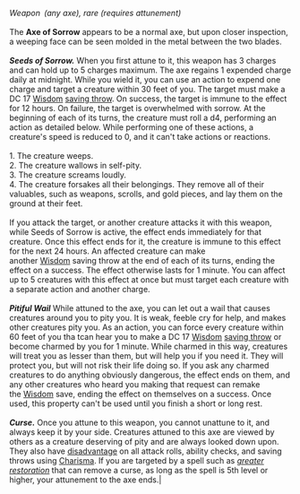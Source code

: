 _Weapon (any axe), rare (requires attunement)_<br><br>The **Axe of Sorrow** appears to be a normal axe, but upon closer inspection, a weeping face can be seen molded in the metal between the two blades.<br><br>_**Seeds of Sorrow.**_ When you first attune to it, this weapon has 3 charges and can hold up to 5 charges maximum. The axe regains 1 expended charge daily at midnight. While you wield it, you can use an action to expend one charge and target a creature within 30 feet of you. The target must make a DC 17 [Wisdom](https://www.dandwiki.com/wiki/5e_SRD:Wisdom "5e SRD:Wisdom") [saving throw](https://www.dandwiki.com/wiki/5e_SRD:Saving_Throws "5e SRD:Saving Throws"). On success, the target is immune to the effect for 12 hours. On failure, the target is overwhelmed with sorrow. At the beginning of each of its turns, the creature must roll a d4, performing an action as detailed below. While performing one of these actions, a creature's speed is reduced to 0, and it can't take actions or reactions.<br><br>1. The creature weeps.<br>2. The creature wallows in self-pity.<br>3. The creature screams loudly.<br>4. The creature forsakes all their belongings. They remove all of their valuables, such as weapons, scrolls, and gold pieces, and lay them on the ground at their feet.<br><br>If you attack the target, or another creature attacks it with this weapon, while Seeds of Sorrow is active, the effect ends immediately for that creature. Once this effect ends for it, the creature is immune to this effect for the next 24 hours. An affected creature can make another [Wisdom](https://www.dandwiki.com/wiki/5e_SRD:Wisdom "5e SRD:Wisdom") saving throw at the end of each of its turns, ending the effect on a success. The effect otherwise lasts for 1 minute. You can affect up to 5 creatures with this effect at once but must target each creature with a separate action and another charge.<br><br>_**Pitiful Wail**_ While attuned to the axe, you can let out a wail that causes creatures around you to pity you. It is weak, feeble cry for help, and makes other creatures pity you. As an action, you can force every creature within 60 feet of you tha tcan hear you to make a DC 17 [Wisdom](https://www.dandwiki.com/wiki/5e_SRD:Wisdom "5e SRD:Wisdom") [saving throw](https://www.dandwiki.com/wiki/5e_SRD:Saving_Throws "5e SRD:Saving Throws") or become charmed by you for 1 minute. While charmed in this way, creatures will treat you as lesser than them, but will help you if you need it. They will protect you, but will not risk their life doing so. If you ask any charmed creatures to do anything obviously dangerous, the effect ends on them, and any other creatures who heard you making that request can remake the [Wisdom](https://www.dandwiki.com/wiki/5e_SRD:Wisdom "5e SRD:Wisdom") save, ending the effect on themselves on a success. Once used, this property can't be used until you finish a short or long rest.<br><br>_**Curse.**_ Once you attune to this weapon, you cannot unattune to it, and always keep it by your side. Creatures attuned to this axe are viewed by others as a creature deserving of pity and are always looked down upon. They also have [disadvantage](https://www.dandwiki.com/wiki/5e_SRD:Disadvantage "5e SRD:Disadvantage") on all attack rolls, ability checks, and saving throws using [Charisma](https://www.dandwiki.com/wiki/5e_SRD:Charisma "5e SRD:Charisma"). If you are targeted by a spell such as _[greater restoration](https://www.dandwiki.com/wiki/5e_SRD:Greater_Restoration "5e SRD:Greater Restoration")_ that can remove a curse, as long as the spell is 5th level or higher, your attunement to the axe ends.|


